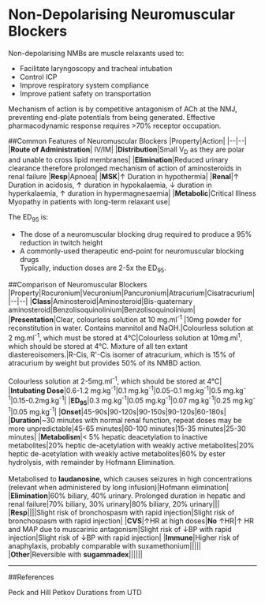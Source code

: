 # Non-Depolarising Neuromuscular Blockers

Non-depolarising NMBs are muscle relaxants used to:
*  Facilitate laryngoscopy and tracheal intubation
*  Control ICP
*  Improve respiratory system compliance
*  Improve patient safety on transportation

Mechanism of action is by competitive antagonism of ACh at the NMJ, preventing end-plate potentials from being generated. Effective pharmacodynamic response requires >70% receptor occupation.

##Common Features of Neuromuscular Blockers
|Property|Action|
|--|--|
|**Route of Administration**| IV/IM|
|**Distribution**|Small V<sub>D</sub> as they are polar and unable to cross lipid membranes|
|**Elimination**|Reduced urinary clearance therefore prolonged mechanism of action of aminosteroids in renal failure
|**Resp**|Apnoea|
|**MSK**|↑ Duration in hypothermia|
|**Renal**|↑ Duration in acidosis, ↑ duration in hypokalaemia, ↓ duration in hyperkalaemia, ↑ duration in hypermagnesaemia|
|**Metabolic**|Critical Illness Myopathy in patients with long-term relaxant use|

The ED<sub>95</sub> is:
* The dose of a neuromuscular blocking drug required to produce a 95% reduction in twitch height
* A commonly-used therapeutic end-point for neuromuscular blocking drugs  
Typically, induction doses are 2-5x the ED<sub>95</sub>.

##Comparison of Neuromuscular Blockers
|Property|Rocuronium|Vecuronium|Pancuronium|Atracurium|Cisatracurium|
|--|--|
|**Class**|Aminosteroid|Aminosteroid|Bis-quaternary aminosteroid|Benzolisoquinolinium|Benzolisoquinolinium|
|**Presentation**|Clear, colourless solution at 10 mg.ml<sup>-1</sup> |10mg powder for reconstitution in water. Contains mannitol and NaOH.|Colourless solution at 2 mg.ml<sup>-1</sup>, which must be stored at 4°C|Colourless solution at 10mg.ml<sup>1</sup>, which should be stored at 4°C. Mixture of all ten extant diastereoisomers.|R-Cis, R'-Cis isomer of atracurium, which is 15% of atracurium by weight but provides 50% of its NMBD action. <br><br>Colourless solution at 2-5mg.ml<sup>-1</sup>, which should be stored at 4°C|
|**Intubating Dose**|0.6-1.2 mg.kg<sup>-1</sup>|0.1 mg.kg<sup>-1</sup>|0.05-0.1 mg.kg<sup>-1</sup>|0.5 mg.kg<sup>-1</sup>|0.15-0.2mg.kg<sup>-1</sup>|
|**ED<sub>95</sub>**|0.3 mg.kg<sup>-1</sup>|0.05 mg.kg<sup>-1</sup>|0.07 mg.kg<sup>-1</sup>|0.25 mg.kg<sup>-1</sup>|0.05 mg.kg<sup>-1</sup>|
|**Onset**|45-90s|90-120s|90-150s|90-120s|60-180s|
|**Duration**|~30 minutes with normal renal function, repeat doses may be more unpredictable|45-65 minutes|60-100 minutes|15-35 minutes|25-30 minutes|
|**Metabolism**|< 5%  hepatic deacetylation to inactive metabolites|20% heptic de-acetylation with weakly active metabolites|20% heptic de-acetylation with weakly active metabolites|60% by ester hydrolysis, with remainder by Hofmann Elimination. <br><br>Metabolised to **laudanosine**, which causes seizures in high concentrations (relevant when administered by long infusion)|Hofmann elimination|
|**Elimination**|60% biliary, 40% urinary. Prolonged duration in hepatic and renal failure|70% biliary, 30% urinary|80% biliary, 20% urinary|||
|**Resp**||||Slight risk of bronchospasm with rapid injection|Slight risk of bronchospasm with rapid injection|
|**CVS**|↑HR at high doses|**No** ↑HR|↑ HR and MAP due to muscarinic antagonism|Slight risk of ↓BP with rapid injection|Slight risk of ↓BP with rapid injection|
|**Immune**|Higher risk of anaphylaxis, probably comparable with suxamethonium|||||
|**Other**|Reversible with **sugammadex**||||||

---
##References

Peck and Hill
Petkov
Durations from UTD